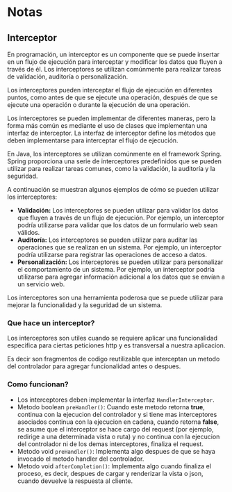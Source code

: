 # Notas

## Interceptor

En programación, un interceptor es un componente que se puede insertar en un flujo de ejecución para interceptar y modificar los datos que fluyen a través de él. Los interceptores se utilizan comúnmente para realizar tareas de validación, auditoría o personalización.

Los interceptores pueden interceptar el flujo de ejecución en diferentes puntos, como antes de que se ejecute una operación, después de que se ejecute una operación o durante la ejecución de una operación.

Los interceptores se pueden implementar de diferentes maneras, pero la forma más común es mediante el uso de clases que implementan una interfaz de interceptor. La interfaz de interceptor define los métodos que deben implementarse para interceptar el flujo de ejecución.

En Java, los interceptores se utilizan comúnmente en el framework Spring. Spring proporciona una serie de interceptores predefinidos que se pueden utilizar para realizar tareas comunes, como la validación, la auditoría y la seguridad.

A continuación se muestran algunos ejemplos de cómo se pueden utilizar los interceptores:

* **Validación:** Los interceptores se pueden utilizar para validar los datos que fluyen a través de un flujo de ejecución. Por ejemplo, un interceptor podría utilizarse para validar que los datos de un formulario web sean válidos.
* **Auditoría:** Los interceptores se pueden utilizar para auditar las operaciones que se realizan en un sistema. Por ejemplo, un interceptor podría utilizarse para registrar las operaciones de acceso a datos.
* **Personalización:** Los interceptores se pueden utilizar para personalizar el comportamiento de un sistema. Por ejemplo, un interceptor podría utilizarse para agregar información adicional a los datos que se envían a un servicio web.

Los interceptores son una herramienta poderosa que se puede utilizar para mejorar la funcionalidad y la seguridad de un sistema.

### Que hace un interceptor?

Los interceptores son utiles cuando se requiere aplicar una funcionalidad especifica para ciertas peticiones http y es transversal a nuestra aplicacion.

Es decir son fragmentos de codigo reutilizable que interceptan un metodo del controlador para agregar funcionalidad antes o despues.

### Como funcionan?

* Los interceptores deben implementar la interfaz `HandlerInterceptor`.
* Metodo boolean `preHandler()`: Cuando este metodo retorna **true**, continua con la ejecucion del controlador y si tiene mas interceptores asociados continua con la ejecucion en cadena, cuando retorna **false**, se asume que el interceptor se hace cargo del request (por ejemplo, redirige a una determinada vista o ruta) y no continua con la ejecucion del controlador ni de los demas interceptores, finaliza el request.
* Metodo void `preHandler()`: Implementa algo despues de que se haya invocado el metodo handler del controlador.
* Metodo void `afterCompletion()`: Implementa algo cuando finaliza el proceso, es decir, despues de cargar y renderizar la vista o json, cuando devuelve la respuesta al cliente. 
